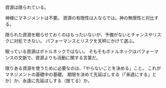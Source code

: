 資源は限られている。

神様にマネジメントは不要。
資源の有限性は人ならでは。神の無限性と対比する。

限られた資源を眠らせておくのはもったいないが、予備がないとチャンスやリスクに対処できない。
パフォーマンスとリスクを天秤にかけて選ぶ。

眠っている資源はボトルネックではない。
そもそもボトルネックはパフォーマンスの文脈で、資源よりも活動に関する言葉だ。

限りある資源を使うために必要なのは、「やらないことを決める」こと。
これがマネジメントの基礎中の基礎。
期限を決めて先延ばしする（「来週にする」とか）か、永遠に先延ばしする（捨てる）か。
